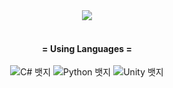 <div align="center">
  <img src="https://capsule-render.vercel.app/api?type=cylinder&height=300&color=ff9000&text=Sunrise&textBg=false&section=header&fontColor=f6ff00&fontSize=90">
<br>
<br>
<div align="center">
  <h4>= Using Languages =</h4>
  <div classes="badge contanger">
    <img class="badge" src="https://img.shields.io/badge/c%23-%23239120.svg?style=for-the-badge&logo=csharp&logoColor=white" alt="C# 뱃지">
    <img src="https://img.shields.io/badge/python-3670A0?style=for-the-badge&logo=python&logoColor=ffdd54" alt="Python 뱃지">
    <img src="https://img.shields.io/badge/unity-%23000000.svg?style=for-the-badge&logo=unity&logoColor=white" alt="Unity 뱃지">
